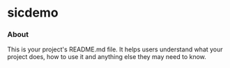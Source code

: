 sicdemo
=======

### About

This is your project's README.md file. It helps users understand what your
project does, how to use it and anything else they may need to know.